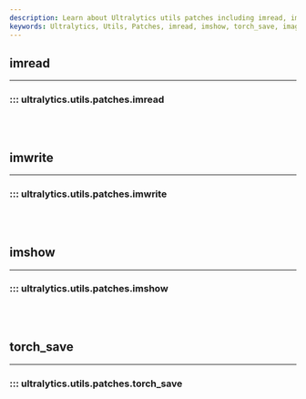 ```yaml
---
description: Learn about Ultralytics utils patches including imread, imshow and torch_save. Enhance your image processing skills.
keywords: Ultralytics, Utils, Patches, imread, imshow, torch_save, image processing
---
```


## imread
---
### ::: ultralytics.utils.patches.imread
<br><br>

## imwrite
---
### ::: ultralytics.utils.patches.imwrite
<br><br>

## imshow
---
### ::: ultralytics.utils.patches.imshow
<br><br>

## torch_save
---
### ::: ultralytics.utils.patches.torch_save
<br><br>